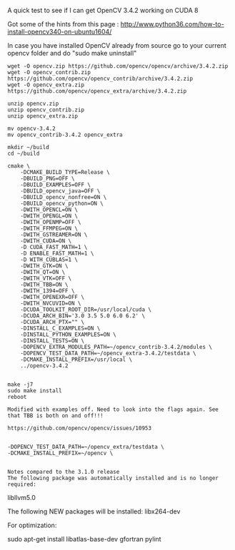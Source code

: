 

A quick test to see if I can get OpenCV 3.4.2 working on CUDA 8

Got some of the hints from this page : http://www.python36.com/how-to-install-opencv340-on-ubuntu1604/

In case you have installed OpenCV already from source go to your current opencv folder and do "sudo make uninstall"
```
wget -O opencv.zip https://github.com/opencv/opencv/archive/3.4.2.zip
wget -O opencv_contrib.zip https://github.com/opencv/opencv_contrib/archive/3.4.2.zip
wget -O opencv_extra.zip https://github.com/opencv/opencv_extra/archive/3.4.2.zip

unzip opencv.zip
unzip opencv_contrib.zip
unzip opencv_extra.zip

mv opencv-3.4.2
mv opencv_contrib-3.4.2 opencv_extra

mkdir ~/build
cd ~/build

cmake \
    -DCMAKE_BUILD_TYPE=Release \
    -DBUILD_PNG=OFF \
    -DBUILD_EXAMPLES=OFF \
    -DBUILD_opencv_java=OFF \
    -DBUILD_opencv_nonfree=ON \
    -DBUILD_opencv_python=ON \
    -DWITH_OPENCL=ON \
    -DWITH_OPENGL=ON \
    -DWITH_OPENMP=OFF \
    -DWITH_FFMPEG=ON \
    -DWITH_GSTREAMER=ON \
    -DWITH_CUDA=ON \
    -D CUDA_FAST_MATH=1 \
    -D ENABLE_FAST_MATH=1 \
    -D WITH_CUBLAS=1 \
    -DWITH_GTK=ON \
    -DWITH_QT=ON \
    -DWITH_VTK=OFF \
    -DWITH_TBB=ON \
    -DWITH_1394=OFF \
    -DWITH_OPENEXR=OFF \
    -DWITH_NVCUVID=ON \
    -DCUDA_TOOLKIT_ROOT_DIR=/usr/local/cuda \
    -DCUDA_ARCH_BIN='3.0 3.5 5.0 6.0 6.2' \
    -DCUDA_ARCH_PTX="" \
    -DINSTALL_C_EXAMPLES=ON \
    -DINSTALL_PYTHON_EXAMPLES=ON \
    -DINSTALL_TESTS=ON \
    -DOPENCV_EXTRA_MODULES_PATH=~/opencv_contrib-3.4.2/modules \
    -DOPENCV_TEST_DATA_PATH=~/opencv_extra-3.4.2/testdata \
    -DCMAKE_INSTALL_PREFIX=/usr/local \
    ../opencv-3.4.2


make -j7
sudo make install
reboot

Modified with examples off. Need to look into the flags again. See that TBB is both on and off!!!

https://github.com/opencv/opencv/issues/10953


```
    -DOPENCV_TEST_DATA_PATH=~/opencv_extra/testdata \
    -DCMAKE_INSTALL_PREFIX=~/opencv \
    
    
    Notes compared to the 3.1.0 release
    The following package was automatically installed and is no longer required:
  libllvm5.0
  
  The following NEW packages will be installed:
  libx264-dev

For optimization:

sudo apt-get install libatlas-base-dev gfortran pylint


